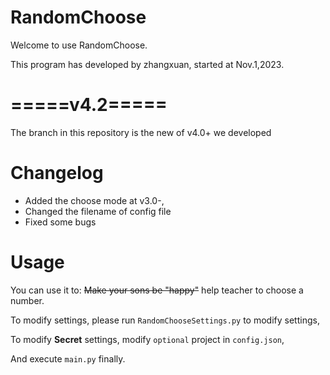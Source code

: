# RandomChoose
Welcome to use RandomChoose.

This program has developed by zhangxuan, started at Nov.1,2023.

# =====v4.2=====

The branch in this repository is the new of v4.0+ we developed

# Changelog
 - Added the choose mode at v3.0-,
 - Changed the filename of config file
 - Fixed some bugs 
# Usage

You can use it to: ~~Make your sons be "happy"~~ help teacher to choose a number.

To modify settings, please run `RandomChooseSettings.py`
to modify settings,

To modify **Secret** settings, modify `optional` project in `config.json`,

And execute `main.py` finally.
